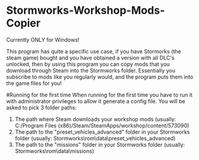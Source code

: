 # Stormworks-Workshop-Mods-Copier

Currently ONLY for Windows!

This program has quite a specific use case, if you have Stormorks (the steam game) bought and you have obtained a version with all DLC's unlocked, then by using this program you can copy mods that you download through Steam into the Stormworks folder. Essentially you subscribe to mods like you regularly would, and the program puts them into the game files for you!

#Running for the first time
When running for the first time you have to run it with administrator privileges to allow it generate a config file. You will be asked to pick 3 folder paths:
1. The path where Steam downloads your workshop mods (usually: C:/Program Files (x86)/Steam/SteamApps/workshop/content/573090)
2. The path to the "preset_vehicles_advanced" folder in your Stormworks folder (usually: Stormworks\rom\data\preset_vehicles_advanced)
3. The path to the "missions" folder in your Stormworks folder (usually: Stormworks\rom\data\missions)
